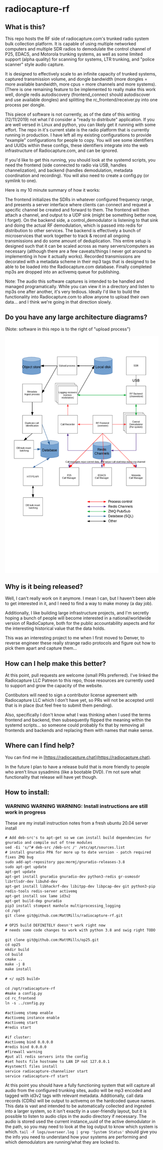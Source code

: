 # radiocapture-rf
## What is this?
This repo hosts the RF side of radiocapture.com's trunked radio system bulk collection platform. It is capable of using multiple networked computers and multiple SDR radios to demodulate the control channel of P25, EDACS, and Motorola trunking systems, as well as some limited support (alpha quality) for scanning for systems, LTR trunking, and "police scanner" style audio capture.

It is designed to effectively scale to an infinite capacity of trunked systems, captured transmission volume, and dongle bandwidth (more dongles = more available bandwidth, more cpus = more channels and more systems). (There is one remaining feature to be implemented to really make this work well, dongle redis autodiscovery (frontend_connect should autodiscover and use available dongles) and splitting the rc_frontend/receiver.py into one process per dongle. 

This piece of software is not currently, as of the date of this writing (12/11/2019) not what I'd consider a "ready to distribute" application. If you are well versed in Linux and python, you can likely get it running with some effort. The repo in it's current state is the radio platform that is currently running in production. I have left all my existing configurations to provide "example" configurations for people to copy. You will see some identifiers and UUIDs within these configs, these identifiers integrate into the web infrastructure of Radiocapture.com, and can be ignored.

If you'd like to get this running, you should look at the systemd scripts, you need the frontend (side connected to radio via USB, handles channelization), and backend (handles demodulation, metadata coordination and recording). You will also need to create a config.py (or symlink to one).

Here is my 10 minute summary of how it works:

The frontend initializes the SDRs in whatever configured frequency range, and presents a server interface where clients can connect and request a specific channel be created and forward to them. The frontend will then attach a channel, and output to a UDP sink (might be something better now, I forget). On the backend side, a control_demodulator is listening to that sink and doing the actual RF demodulation, which is passed into redis for distribution to other services. The backend is effectively a bunch of microservices that work together to track & record all ongoing transmissions and do some amount of deduplication. This entire setup is designed such that it can be scaled across as many servers/computers as necessary (although there are a few caveats/things I never got around to implementing in how it actually works). Recorded transmissions are decorated with a metadata scheme in their mp3 tags that is designed to be able to be loaded into the Radiocapture.com database. Finally completed mp3s are dropped into an activemq queue for publishing.

Note: The audio this software captures is intended to be handled and managed programatically. While you can view it in a directory and listen to mp3s one after another, it's very tedious. Ideally I'd like to build the functionality into Radiocapture.com to allow anyone to upload their own data... and I think we're going in that direction slowly.


## Do you have any large architecture diagrams?

(Note: software in this repo is to the right of "upload process")

![](https://github.com/MattMills/radiocapture-rf/blob/master/doc/Radiocapture%201.0%20Architecture.png)


## Why is it being released?

Well, I can't really work on it anymore. I mean I can, but I haven't been able to get interested in it, and I need to find a way to make money (a day job).

Additionally, I like building large infrastructure projects, and I'm secretly hoping a bunch of people will become interested in a national/worldwide version of RadioCapture, both for the public accountability aspects and for the interesting historical value that the data holds. 

This was an interesting project to me when I first moved to Denver, to reverse engineer these really strange radio protocols and figure out how to pick them apart and capture them...

## How can I help make this better?

At this point, pull requests are welcome (small PRs preferred). I've linked the Radiocapture LLC Patreon to this repo, those resources are currently used to support and grow the capacity of the website.

Contibutors will need to sign a contributor license agreement with Radiocapture LLC which I don't have yet, so PRs will not be accepted until that is in place (but feel free to submit them pending). 

Also, specifically I don't know what I was thinking when I used the terms frontend and backend, then subsequently flipped the meaning within the systemd scripts... so someone could probably fix that by removing all frontends and backends and replacing them with names that make sense.

## Where can I find help?

You can find me in [https://radiocapture.chat](https://radiocapture.chat).

In the future I plan to have a release build that is more friendly to people who aren't linux sysadmins (like a bootable DVD). I'm not sure what functionality that release will have yet though.

## How to install:
### WARNING WARNING WARNING: Install instructions are still work in progress

These are my install instruction notes from a fresh ubuntu 20.04 server install

```
# Add deb-src's to apt-get so we can install build dependencies for gnuradio and compile out of tree modules
sed -Ei 's/^# deb-src /deb-src /' /etc/apt/sources.list
# install gnuradio PPA for more up to date version - patch required fixes ZMQ bug
sudo add-apt-repository ppa:mormj/gnuradio-releases-3.8
sudo apt-get update
apt-get update
apt-get install gnuradio gnuradio-dev python3-redis gr-osmosdr librtlsdr-dev libuhd-dev  
apt-get install libhackrf-dev libitpp-dev libpcap-dev git python3-pip redis-tools redis-server activemq
apt-get install sox lame id3v2
apt-get build-dep gnuradio
pip3 install stompest manhole multiprocessing_logging
cd /opt
git clone git@github.com:MattMills/radiocapture-rf.git

# OP25 build DEFINITELY doesn't work right now
# needs some code changes to work with python 3.8 and swig right TODO

git clone git@github.com:MattMills/op25.git
cd op25
mkdir build
cd build
cmake ..
make -j 8
make install

# </ op25 build>

cd /opt/radiocapture-rf
#make a config.py
cd rc_frontend
ln -s ../config.py

#activemq stomp enable
#activemq instance enable
#activemq start
#redis start

#if cluster:
#activemq bind 0.0.0.0
#redis bind 0.0.0.0
#firewall warning
#put all redis servers into the config
#set hosts file hostname to LAN IP not 127.0.0.1
#systemctl files install
service radiocapture-channelizer start
service radiocapture-rf start

```
At this point you should have a fully functioning system that will capture all audio from the configured trunking sites, audio will be mp3 encoded and tagged with id3v2 tags with relevant metadata. Additionally, call data records (CDRs) will be output to activemq on the hardcoded queue names. This data is vast and intended to be automatically collected and ingested into a larger system, so it isn't exactly in a user-friendly layout, but it is possible to listen to audio clips in the audio directory if necessary. The audio is stored used the current instance_uuid of the active demodulator in the path, so you may need to look at the log output to know which system is which. `tail -F logs/overseer.log | grep 'System Status'` should give you the info you need to understand how your systems are performing and which demodulators are running/what they are locked to.


